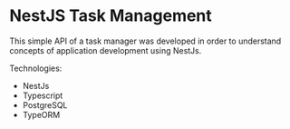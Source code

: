 # NestJS Task Management

This simple API of a task manager was developed in order to understand concepts of application development using NestJs.

Technologies:

- NestJs
- Typescript
- PostgreSQL
- TypeORM